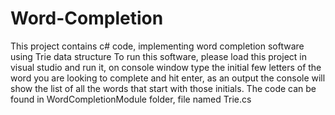 # Word-Completion
This project contains c# code, implementing word completion software using Trie data structure
To run this software, please load this project in visual studio and run it, on console window type the initial few letters of the word you are looking to complete and hit enter, as an output the console will show the list of all the words that start with those initials.
The code can be found in WordCompletionModule folder, file named Trie.cs
